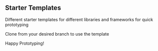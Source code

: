 ## Starter Templates
Different starter templates for different libraries and frameworks for quick prototyping

Clone from your desired branch to use the template

Happy Prototyping!
